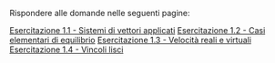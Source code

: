 Rispondere alle domande nelle seguenti pagine: 

[Esercitazione 1.1 - Sistemi di vettori applicati](Esercitazione%201.1%20-%20Sistemi%20di%20vettori%20applicati.md)
[Esercitazione 1.2 - Casi elementari di equilibrio](Esercitazione%201.2%20-%20Casi%20elementari%20di%20equilibrio.md)
[Esercitazione 1.3 - Velocità reali e virtuali](Esercitazione%201.3%20-%20Velocità%20reali%20e%20virtuali.md)
[Esercitazione 1.4 - Vincoli lisci](Esercitazione%201.4%20-%20Vincoli%20lisci.md)


